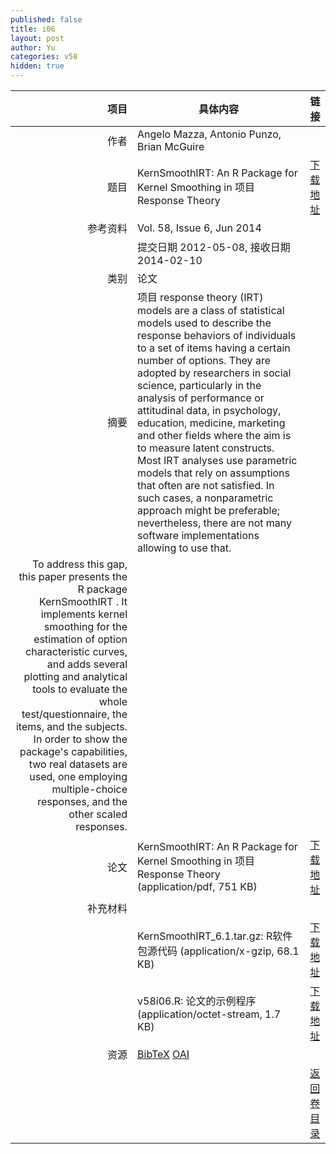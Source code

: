 ```yaml
---
published: false
title: i06
layout: post
author: Yu
categories: v58
hidden: true
---
```


| 项目 | 具体内容 | 链接 |
|---:|---|---|
| 作者 | Angelo Mazza, Antonio Punzo, Brian McGuire| |
| 题目 |KernSmoothIRT: An R Package for Kernel Smoothing in 项目 Response Theory | [下载地址](http://www.jstatsoft.org/v58/i06/paper) |
| 参考资料 |Vol. 58, Issue 6, Jun 2014 | |
| | 提交日期 2012-05-08, 接收日期 2014-02-10| | 
| 类别 | 论文| |
| 摘要 | 项目 response theory (IRT) models are a class of statistical models used to describe the response behaviors of individuals to a set of items having a certain number of options. They are adopted by researchers in social science, particularly in the analysis of performance or attitudinal data, in psychology, education, medicine, marketing and other fields where the aim is to measure latent constructs. Most IRT analyses use parametric models that rely on assumptions that often are not satisfied. In such cases, a nonparametric approach might be preferable; nevertheless, there are not many software implementations allowing to use that.| |
 To address this gap, this paper presents the R  package KernSmoothIRT . It implements kernel smoothing for the estimation of option characteristic curves, and adds several plotting and analytical tools to evaluate the whole test/questionnaire, the items, and the subjects. In order to show the package's capabilities, two real datasets are used, one employing multiple-choice responses, and the other scaled responses.| |
| 论文 | KernSmoothIRT: An R Package for Kernel Smoothing in 项目 Response Theory  (application/pdf, 751 KB)| [下载地址](http://www.jstatsoft.org/v58/i06/paper) |
| 补充材料 | | |
| |KernSmoothIRT_6.1.tar.gz: R软件包源代码  (application/x-gzip, 68.1 KB)|  [下载地址](http://www.jstatsoft.org/v58/i06/supp/1) |
| |v58i06.R:                 论文的示例程序  (application/octet-stream, 1.7 KB)|  [下载地址](http://www.jstatsoft.org/v58/i06/supp/2) |
| 资源 | [BibTeX](http://www.jstatsoft.org/v58/i06/bibtex) [OAI](http://www.jstatsoft.org/oai?verb=GetRecord&identifier=oai.jstatsoft/v58/i06&prefix=oai_dc)| |
| |  | [返回卷目录]({{site.baseurl}}/volume/v58.html) |